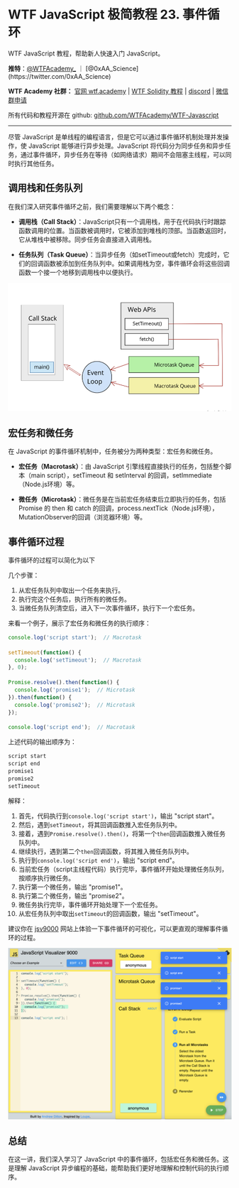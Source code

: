 # WTF JavaScript 极简教程 23. 事件循环

WTF JavaScript 教程，帮助新人快速入门 JavaScript。

**推特**：[@WTFAcademy_](https://twitter.com/WTFAcademy_) ｜ [@0xAA_Science](https://twitter.com/0xAA_Science)

**WTF Academy 社群：** [官网 wtf.academy](https://wtf.academy/) | [WTF Solidity 教程](https://github.com/AmazingAng/WTFSolidity) | [discord](https://discord.wtf.academy/) | [微信群申请](https://docs.google.com/forms/d/e/1FAIpQLSe4KGT8Sh6sJ7hedQRuIYirOoZK_85miz3dw7vA1-YjodgJ-A/viewform?usp=sf_link)

所有代码和教程开源在 github: [github.com/WTFAcademy/WTF-Javascript](https://github.com/WTFAcademy/WTF-Javascript)

---

尽管 JavaScript 是单线程的编程语言，但是它可以通过事件循环机制处理并发操作，使 JavaScript 能够进行异步处理。JavaScript 将代码分为同步任务和异步任务，通过事件循环，异步任务在等待（如网络请求）期间不会阻塞主线程，可以同时执行其他任务。

## 调用栈和任务队列

在我们深入研究事件循环之前，我们需要理解以下两个概念：

- **调用栈（Call Stack）**：JavaScript只有一个调用栈，用于在代码执行时跟踪函数调用的位置。当函数被调用时，它被添加到堆栈的顶部。当函数返回时，它从堆栈中被移除。同步任务会直接进入调用栈。

- **任务队列（Task Queue）**：当异步任务（如setTimeout或fetch）完成时，它们的回调函数被添加到任务队列中。如果调用栈为空，事件循环会将这些回调函数一个接一个地移到调用栈中以便执行。

![](./img/23-1.png)


## 宏任务和微任务

在 JavaScript 的事件循环机制中，任务被分为两种类型：宏任务和微任务。

- **宏任务（Macrotask）**：由 JavaScript 引擎线程直接执行的任务，包括整个脚本（main script），setTimeout 和 setInterval 的回调，setImmediate（Node.js环境）等。

- **微任务（Microtask）**：微任务是在当前宏任务结束后立即执行的任务，包括 Promise 的 then 和 catch 的回调，process.nextTick（Node.js环境），MutationObserver的回调（浏览器环境）等。

## 事件循环过程

事件循环的过程可以简化为以下

几个步骤：

1. 从宏任务队列中取出一个任务来执行。
2. 执行完这个任务后，执行所有的微任务。
3. 当微任务队列清空后，进入下一次事件循环，执行下一个宏任务。

来看一个例子，展示了宏任务和微任务的执行顺序：

```javascript
console.log('script start');  // Macrotask

setTimeout(function() {
  console.log('setTimeout');  // Macrotask
}, 0);

Promise.resolve().then(function() {
  console.log('promise1');  // Microtask
}).then(function() {
  console.log('promise2');  // Microtask
});

console.log('script end');  // Macrotask
```

上述代码的输出顺序为：

```js
script start
script end
promise1
promise2
setTimeout
```

解释：
1. 首先，代码执行到`console.log('script start')`，输出 "script start"。
2. 然后，遇到`setTimeout`，将其回调函数推入宏任务队列中。
3. 接着，遇到`Promise.resolve().then()`，将第一个`then`回调函数推入微任务队列中。
4. 继续执行，遇到第二个`then`回调函数，将其推入微任务队列中。
5. 执行到`console.log('script end')`，输出 "script end"。
6. 当前宏任务（script主线程代码）执行完毕，事件循环开始处理微任务队列，按顺序执行微任务。
7. 执行第一个微任务，输出 "promise1"。
8. 执行第二个微任务，输出 "promise2"。
9. 微任务执行完毕，事件循环开始处理下一个宏任务。
10. 从宏任务队列中取出`setTimeout`的回调函数，输出 "setTimeout"。

建议你在 [jsv9000](https://www.jsv9000.app/) 网站上体验一下事件循环的可视化，可以更直观的理解事件循环的过程。

![](./img/23-2.png)

## 总结

在这一讲，我们深入学习了 JavaScript 中的事件循环，包括宏任务和微任务。这是理解 JavaScript 异步编程的基础，能帮助我们更好地理解和控制代码的执行顺序。